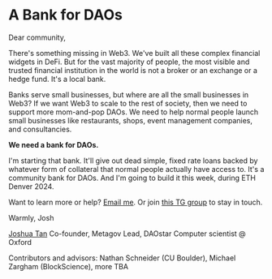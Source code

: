 # A Bank for DAOs

Dear community,

There's something missing in Web3. We've built all these complex financial widgets in DeFi. But for the vast majority of people, the most visible and trusted financial institution in the world is not a broker or an exchange or a hedge fund. It's a local bank.

Banks serve small businesses, but where are all the small businesses in Web3? If we want Web3 to scale to the rest of society, then we need to support more mom-and-pop DAOs. We need to help normal people launch small businesses like restaurants, shops, event management companies, and consultancies.

**We need a bank for DAOs.**

I'm starting that bank. It'll give out dead simple, fixed rate loans backed by whatever form of collateral that normal people actually have access to. It's a community bank for DAOs. And I'm going to build it this week, during ETH Denver 2024.

Want to learn more or help? [Email me](mailto:joshua.z.tan@gmail.com). Or join [this TG group](https://t.me/+jqj7uPccAwVhMGUx) to stay in touch.

Warmly,
Josh

[Joshua Tan](https://joshuatan.com/research)
Co-founder, Metagov
Lead, DAOstar
Computer scientist @ Oxford

Contributors and advisors: Nathan Schneider (CU Boulder), Michael Zargham (BlockScience), more TBA
